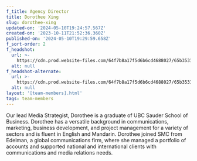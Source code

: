 ```yaml
---
f_title: Agency Director
title: Dorothee Xing
slug: dorothee-xing
updated-on: '2024-05-10T19:24:57.567Z'
created-on: '2023-10-11T21:52:36.360Z'
published-on: '2024-05-10T19:29:59.658Z'
f_sort-order: 2
f_headshot:
  url: >-
    https://cdn.prod.website-files.com/64f7b8a17f5d6b6cd4688027/65b3531a3e5b85e23fad1dca_230525_LiaCrowe_Dorothy_007.jpeg
  alt: null
f_headshot-alternate:
  url: >-
    https://cdn.prod.website-files.com/64f7b8a17f5d6b6cd4688027/65b3531e262c8d1f90759ff1_230525_LiaCrowe_Dorothy_011.jpeg
  alt: null
layout: '[team-members].html'
tags: team-members
---
```


Our lead Media Strategist, Dorothee is a graduate of UBC Sauder School of Business. Dorothee has a versatile background in communications, marketing, business development, and project management for a variety of sectors and is fluent in English and Mandarin. Dorothee joined SMC from Edelman, a global communications firm, where she managed a portfolio of accounts and supported national and international clients with communications and media relations needs.
